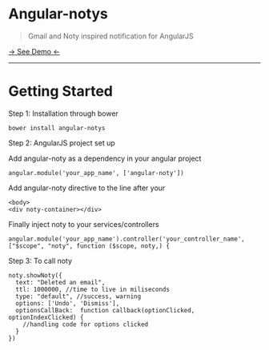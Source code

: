 Angular-notys
=========
>Gmail and Noty inspired notification for AngularJS

[→ See Demo ←](http://steve-ng.github.io/angular-notys/#/api/showNoty)

___

Getting Started
=========


Step 1: Installation through bower 

    bower install angular-notys


Step 2: AngularJS project set up

Add angular-noty as a dependency in your angular project 


    angular.module('your_app_name', ['angular-noty'])
 
Add angular-noty directive to the line after your <body>  


    <body>
    <div noty-container></div> 
Finally inject noty to your services/controllers


    angular.module('your_app_name').controller('your_controller_name', 
    ["$scope", "noty", function ($scope, noty,) {
    
Step 3: To call noty 


    noty.showNoty({
      text: "Deleted an email",
      ttl: 1000000, //time to live in miliseconds
      type: "default", //success, warning 
      options: ['Undo', 'Dismiss'], 
      optionsCallBack:  function callback(optionClicked, optionIndexClicked) {
        //handling code for options clicked
      }
    })